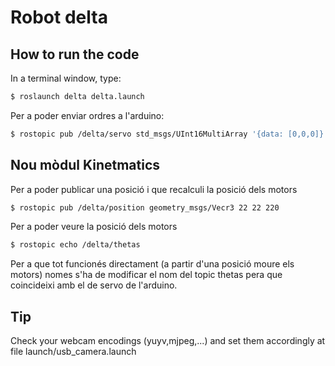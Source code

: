 
# Robot delta
## How to run the code
In a terminal window, type:
```sh
$ roslaunch delta delta.launch
```
Per a poder enviar ordres a l'arduino:
```sh
$ rostopic pub /delta/servo std_msgs/UInt16MultiArray '{data: [0,0,0]}' --once
```

## Nou mòdul Kinetmatics

Per a poder publicar una posició i que recalculi la posició dels motors
```sh
$ rostopic pub /delta/position geometry_msgs/Vecr3 22 22 220
```

Per a poder veure la posició dels motors
```sh
$ rostopic echo /delta/thetas
```

Per a que tot funcionés directament (a partir d'una posició moure els motors) nomes s'ha de modificar el nom del topic thetas pera  que coincideixi amb el de servo de l'arduino.


## Tip
Check your webcam encodings (yuyv,mjpeg,...) and set them accordingly at file launch/usb_camera.launch

